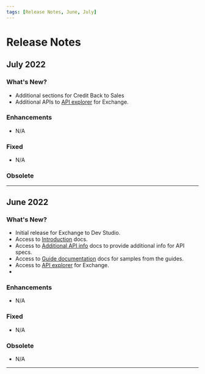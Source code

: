 ```yaml
---
tags: [Release Notes, June, July]
---
```


# Release Notes

## July 2022

### What's New?

- Additional sections for Credit Back to Sales
- Additional APIs to [API explorer](../api?type=post&path=/v1/apis) for Exchange.

### Enhancements

- N/A

### Fixed

- N/A

### Obsolete

---

## June 2022

### What's New?

- Initial release for Exchange to Dev Studio.
- Access to [Introduction](?path=docs/introduction/exchange-intro.md) docs.
- Access to [Additional API info](?path=docs/getting-started/api-info.md) docs to provide additional info for API specs.
- Access to  [Guide documentation](?path=docs/introduction/exchange-boarding-guide.md) docs for samples from the guides.
- Access to [API explorer](../api?type=post&path=/v1/apis) for Exchange.
- 
### Enhancements

- N/A

### Fixed

- N/A

### Obsolete

- N/A

---
